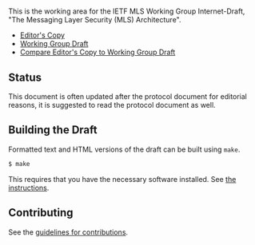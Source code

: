 # 

This is the working area for the IETF MLS Working Group Internet-Draft, "The Messaging Layer Security (MLS) Architecture".

* [Editor's Copy](https://github.com/mlswg/mls-architecture/blob/master/draft-ietf-mls-architecture.md)
* [Working Group Draft](https://tools.ietf.org/html/draft-ietf-mls-architecture)
* [Compare Editor's Copy to Working Group Draft](https://github.com/mlswg/mls-architecture/compare/draft-ietf-mls-architecture-04...master)


## Status

This document is often updated after the protocol document for editorial reasons,
it is suggested to read the protocol document as well.

## Building the Draft

Formatted text and HTML versions of the draft can be built using `make`.

```sh
$ make
```

This requires that you have the necessary software installed.  See
[the instructions](https://github.com/martinthomson/i-d-template/blob/master/doc/SETUP.md).


## Contributing

See the
[guidelines for contributions](https://github.com/mlswg/mls-architecture/blob/master/CONTRIBUTING.md).
